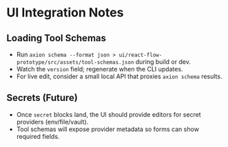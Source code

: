 # UI Integration Notes

## Loading Tool Schemas

- Run `axion schema --format json > ui/react-flow-prototype/src/assets/tool-schemas.json` during build or dev.
- Watch the `version` field; regenerate when the CLI updates.
- For live edit, consider a small local API that proxies `axion schema` results.

## Secrets (Future)

- Once `secret` blocks land, the UI should provide editors for secret providers (env/file/vault).
- Tool schemas will expose provider metadata so forms can show required fields.


